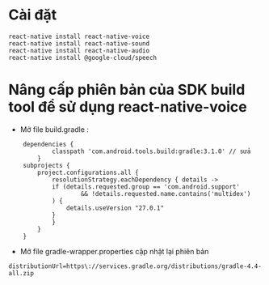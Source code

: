 # Cài đặt 
    react-native install react-native-voice
    react-native install react-native-sound
    react-native install react-native-audio
    react-native install @google-cloud/speech
# Nâng cấp phiên bản của SDK build tool để sử dụng react-native-voice
- Mở file build.gradle : 
```
    dependencies {
            classpath 'com.android.tools.build:gradle:3.1.0' // sửa 
        }
    subprojects {
        project.configurations.all {
            resolutionStrategy.eachDependency { details ->
            if (details.requested.group == 'com.android.support'
                    && !details.requested.name.contains('multidex')
            ) {
                details.useVersion "27.0.1"
            }
            }
        }
    }
 ```
- Mở file gradle-wrapper.properties cập nhật lại  phiên bản
```
distributionUrl=https\://services.gradle.org/distributions/gradle-4.4-all.zip
```
